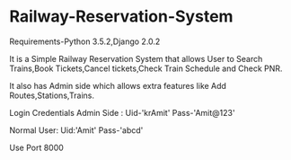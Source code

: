 # Railway-Reservation-System

Requirements-Python 3.5.2,Django 2.0.2

It is a Simple Railway Reservation System that allows User to Search Trains,Book Tickets,Cancel tickets,Check Train Schedule and Check PNR.

It also has Admin side which allows extra features like Add Routes,Stations,Trains.

Login Credentials
Admin Side :    Uid-'krAmit'       Pass-'Amit@123' 

Normal User:    Uid:'Amit'       Pass-'abcd'
 
Use Port 8000
